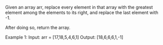 Given an array arr, replace every element in that array with the greatest element among the elements to its right, and replace the last element with -1.

After doing so, return the array.

Example 1:
Input: arr = [17,18,5,4,6,1]
Output: [18,6,6,6,1,-1]
 